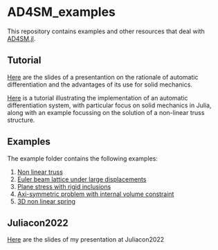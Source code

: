 # AD4SM_examples

This repository contains examples and other resources that deal with [AD4SM.jl](https://github.com/avigliotti/AD4SM.jl).

## Tutorial
[Here](https://github.com/avigliotti/AD4SM_examples/blob/master/AD4SM_talk.pdf) are the slides of a presentantion on the rationale of automatic differentiation and the advantages of its use for solid mechanics.

[Here](https://github.com/avigliotti/AD4SM_examples/blob/master/tutorial/handson_AD4SM_intro.ipynb) is a tutorial illustrating the implementation of an automatic differentiation system, with particular focus on solid mechanics in Julia, along with an example focussing on the solution of a non-linear truss structure.

## Examples
The example folder contains the following examples:
1. [Non linear truss](https://github.com/avigliotti/AD4SM_examples/blob/master/examples/example_01_non_linear_truss.ipynb)
1. [Euler beam lattice under large displacements](https://github.com/avigliotti/AD4SM_examples/blob/master/examples/example_02_Euler_beams.ipynb)
1. [Plane stress with rigid inclusions](https://github.com/avigliotti/AD4SM_examples/blob/master/examples/example_03_plane_stress.ipynb)
1. [Axi-symmetric problem with internal volume constraint](https://github.com/avigliotti/AD4SM_examples/blob/master/examples/example_04_AxSymDomain.ipynb)
1. [3D non linear spring](https://github.com/avigliotti/AD4SM_examples/blob/master/examples/example_05_3DSpring.ipynb)

## Juliacon2022
[Here](https://github.com/avigliotti/AD4SM_examples/blob/main/juliacon2022/Juliacon2022_AD4SM_in_Julia.ipynb) are the slides of my presentation at Juliacon2022
